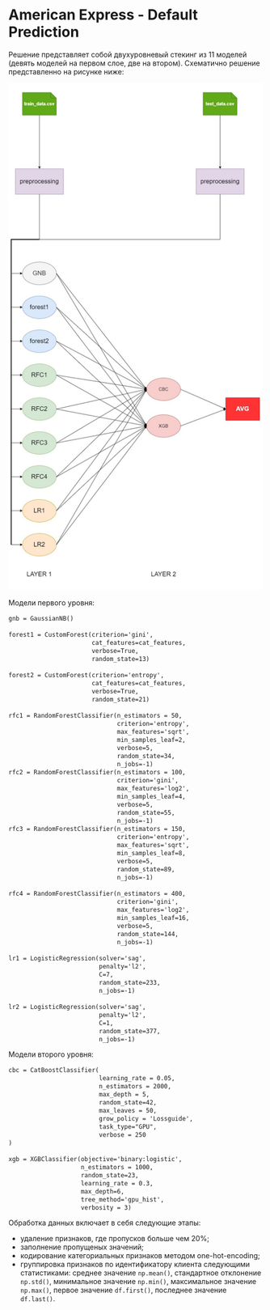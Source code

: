 # American Express - Default Prediction

Решение представляет собой двухуровневый стекинг из 11 моделей (девять моделей на первом слое, две на втором). Схематично решение представленно на рисунке ниже:

![](img/scheme.jpg)

Модели первого уровня:

```
gnb = GaussianNB()

forest1 = СustomForest(criterion='gini', 
                       cat_features=cat_features, 
                       verbose=True, 
                       random_state=13)

forest2 = СustomForest(criterion='entropy', 
                       cat_features=cat_features, 
                       verbose=True, 
                       random_state=21)

rfc1 = RandomForestClassifier(n_estimators = 50, 
                              criterion='entropy', 
                              max_features='sqrt', 
                              min_samples_leaf=2, 
                              verbose=5, 
                              random_state=34,
                              n_jobs=-1)
rfc2 = RandomForestClassifier(n_estimators = 100, 
                              criterion='gini', 
                              max_features='log2', 
                              min_samples_leaf=4, 
                              verbose=5, 
                              random_state=55,
                              n_jobs=-1)
rfc3 = RandomForestClassifier(n_estimators = 150, 
                              criterion='entropy', 
                              max_features='sqrt', 
                              min_samples_leaf=8,
                              verbose=5, 
                              random_state=89,
                              n_jobs=-1)

rfc4 = RandomForestClassifier(n_estimators = 400, 
                              criterion='gini', 
                              max_features='log2', 
                              min_samples_leaf=16,
                              verbose=5, 
                              random_state=144,
                              n_jobs=-1)

lr1 = LogisticRegression(solver='sag', 
                         penalty='l2', 
                         C=7, 
                         random_state=233, 
                         n_jobs=-1)

lr2 = LogisticRegression(solver='sag', 
                         penalty='l2', 
                         C=1, 
                         random_state=377, 
                         n_jobs=-1)
```

Модели второго уровня:

```
cbc = CatBoostClassifier(
                         learning_rate = 0.05, 
                         n_estimators = 2000,
                         max_depth = 5, 
                         random_state=42, 
                         max_leaves = 50,
                         grow_policy = 'Lossguide',
                         task_type="GPU",
                         verbose = 250
)

xgb = XGBClassifier(objective='binary:logistic', 
                    n_estimators = 1000, 
                    random_state=23, 
                    learning_rate = 0.3, 
                    max_depth=6, 
                    tree_method='gpu_hist', 
                    verbosity = 3)

```

Обработка данных включает в себя следующие этапы:
- удаление признаков, где пропусков больше чем 20%;
- заполнение пропущеных значений;
- кодирование категориальных признаков методом one-hot-encoding;
- группировка признаков по идентификатору клиента следующими статистиками: среднее значение ```np.mean()```, 
стандартное отклонение ```np.std()```, минимальное значение ```np.min()```, максимальное значение ```np.max()```, 
первое значение ```df.first()```, последнее значение ```df.last()```.